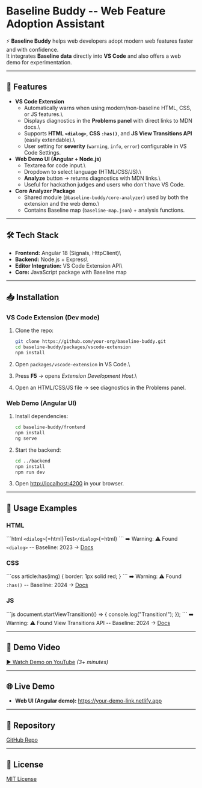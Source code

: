 
# Baseline Buddy -- Web Feature Adoption Assistant

⚡ **Baseline Buddy** helps web developers adopt modern web features
faster and with confidence.\
It integrates **Baseline data** directly into **VS Code** and also
offers a web demo for experimentation.

------------------------------------------------------------------------

## 🚀 Features

-   **VS Code Extension**
    -   Automatically warns when using modern/non-baseline HTML, CSS, or
        JS features.\
    -   Displays diagnostics in the **Problems panel** with direct links
        to MDN docs.\
    -   Supports **HTML `<dialog>`**, **CSS `:has()`**, and **JS View
        Transitions API** (easily extendable).\
    -   User setting for **severity** (`warning`, `info`, `error`)
        configurable in VS Code Settings.
-   **Web Demo UI (Angular + Node.js)**
    -   Textarea for code input.\
    -   Dropdown to select language (HTML/CSS/JS).\
    -   **Analyze** button → returns diagnostics with MDN links.\
    -   Useful for hackathon judges and users who don't have VS Code.
-   **Core Analyzer Package**
    -   Shared module (`@baseline-buddy/core-analyzer`) used by both the
        extension and the web demo.\
    -   Contains Baseline map (`baseline-map.json`) + analysis
        functions.

------------------------------------------------------------------------

## 🛠️ Tech Stack

-   **Frontend:** Angular 18 (Signals, HttpClient)\
-   **Backend:** Node.js + Express\
-   **Editor Integration:** VS Code Extension API\
-   **Core:** JavaScript package with Baseline map

------------------------------------------------------------------------

## 📥 Installation

### VS Code Extension (Dev mode)

1.  Clone the repo:

    ``` bash
    git clone https://github.com/your-org/baseline-buddy.git
    cd baseline-buddy/packages/vscode-extension
    npm install
    ```

2.  Open `packages/vscode-extension` in VS Code.\

3.  Press **F5** → opens *Extension Development Host*.\

4.  Open an HTML/CSS/JS file → see diagnostics in the Problems panel.

### Web Demo (Angular UI)

1.  Install dependencies:

    ``` bash
    cd baseline-buddy/frontend
    npm install
    ng serve
    ```

2.  Start the backend:

    ``` bash
    cd ../backend
    npm install
    npm run dev
    ```

3.  Open <http://localhost:4200> in your browser.

------------------------------------------------------------------------

## 📖 Usage Examples

### HTML

\`\`\`html `<dialog>`{=html}Test`</dialog>`{=html} \`\`\` ➡️ Warning: ⚠️
Found `<dialog>` -- Baseline: 2023 →
[Docs](https://developer.mozilla.org/docs/Web/HTML/Element/dialog)

### CSS

\`\`\`css article:has(img) { border: 1px solid red; } \`\`\` ➡️ Warning:
⚠️ Found `:has()` -- Baseline: 2024 →
[Docs](https://developer.mozilla.org/docs/Web/CSS/:has)

### JS

\`\`\`js document.startViewTransition(() =\> {
console.log("Transition!"); }); \`\`\` ➡️ Warning: ⚠️ Found View
Transitions API -- Baseline: 2024 →
[Docs](https://developer.mozilla.org/docs/Web/API/Document/startViewTransition)

------------------------------------------------------------------------

## 🎥 Demo Video

[▶ Watch Demo on YouTube](https://your-video-link) *(3+ minutes)*

------------------------------------------------------------------------

## 🌐 Live Demo

-   **Web UI (Angular demo):** <https://your-demo-link.netlify.app>

------------------------------------------------------------------------

## 📂 Repository

[GitHub Repo](https://github.com/your-org/baseline-buddy)

------------------------------------------------------------------------

## 📜 License

[MIT License](./LICENSE)


